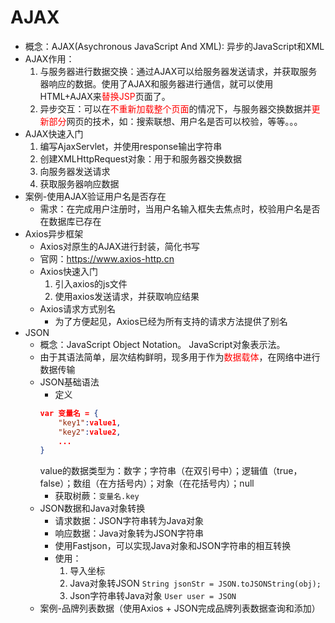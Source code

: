 # AJAX
- 概念：AJAX(Asychronous JavaScript And XML): 异步的JavaScript和XML
- AJAX作用：
  1. 与服务器进行数据交换：通过AJAX可以给服务器发送请求，并获取服务器响应的数据。使用了AJAX和服务器进行通信，就可以使用HTML+AJAX来<font color=red>替换JSP</font>页面了。
  2. 异步交互：可以在<font color=red>不重新加载整个页面</font>的情况下，与服务器交换数据并<font color=red>更新部分</font>网页的技术，如：搜索联想、用户名是否可以校验，等等。。。
- AJAX快速入门
  1. 编写AjaxServlet，并使用response输出字符串
  2. 创建XMLHttpRequest对象：用于和服务器交换数据
  3. 向服务器发送请求
  4. 获取服务器响应数据
- 案例-使用AJAX验证用户名是否存在
  - 需求：在完成用户注册时，当用户名输入框失去焦点时，校验用户名是否在数据库已存在
- Axios异步框架
  - Axios对原生的AJAX进行封装，简化书写
  - 官网：<https://www.axios-http.cn>
  - Axios快速入门
    1. 引入axios的js文件
    2. 使用axios发送请求，并获取响应结果
  - Axios请求方式别名
    - 为了方便起见，Axios已经为所有支持的请求方法提供了别名
- JSON
  - 概念：JavaScript Object Notation。 JavaScript对象表示法。
  - 由于其语法简单，层次结构鲜明，现多用于作为<font color=red>数据载体</font>，在网络中进行数据传输
  - JSON基础语法
    - 定义
    ```json
    var 变量名 = {
        "key1":value1,
        "key2":value2,
        ...
    }
    ```
    value的数据类型为：数字；字符串（在双引号中）；逻辑值（true，false）；数组（在方括号内）；对象（在花括号内）；null
    - 获取树蕨：`变量名.key`
  - JSON数据和Java对象转换
    - 请求数据：JSON字符串转为Java对象
    - 响应数据：Java对象转为JSON字符串
    - 使用Fastjson，可以实现Java对象和JSON字符串的相互转换
    - 使用：
      1. 导入坐标
      2. Java对象转JSON `String jsonStr = JSON.toJSONString(obj);`
      3. Json字符串转Java对象 `User user = JSON`
  - 案例-品牌列表数据（使用Axios + JSON完成品牌列表数据查询和添加）